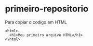 # primeiro-repositorio

Para copiar o codigo em HTML
```
<html>
  <h1>Meu primeiro arquivo HTML</h1>
<\html>
```
